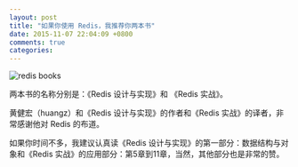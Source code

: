 ```yaml
---
layout: post
title: "如果你使用 Redis，我推荐你两本书"
date: 2015-11-07 22:04:09 +0800
comments: true
categories: 
---
```


![redis books](/images/post/redis_books.jpg)

两本书的名称分别是：《Redis 设计与实现》和 《Redis 实战》。

黄健宏（huangz）和《Redis 设计与实现》的作者和《Redis 实战》的译者，非常感谢他对 Redis 的布道。

如果你时间不多，我建议认真读《Redis 设计与实现》的第一部分：数据结构与对象和《Redis 实战》的应用部分：第5章到11章，当然，其他部分也是非常的赞。